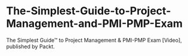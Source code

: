 


# The-Simplest-Guide-to-Project-Management-and-PMI-PMP-Exam
The Simplest Guide™ to Project Management &amp; PMI-PMP Exam [Video], published by Packt.
